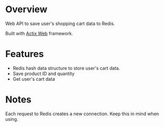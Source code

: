 # Overview

Web API to save user's shopping cart data to Redis.

Built with [Actix Web](https://actix.rs/) framework.

# Features

- Redis hash data structure to store user's cart data.
- Save product ID and quantity
- Get user's cart data

# Notes

Each request to Redis creates a new connection. Keep this in mind when using.
